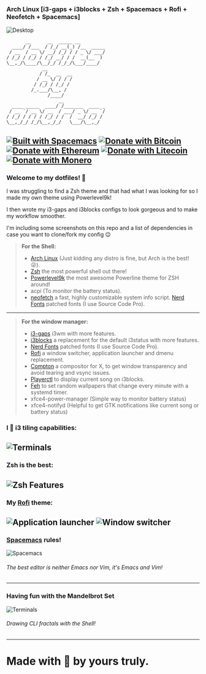 ### Arch Linux [i3-gaps + i3blocks + Zsh + Spacemacs + Rofi + Neofetch + Spacemacs]

![Desktop](https://github.com/da-edra/dotfiles/blob/master/.screenshots/desktop.png)

```
       __      __  _____ __         
  ____/ /___  / /_/ __(_) /__  _____
 / __  / __ \/ __/ /_/ / / _ \/ ___/
/ /_/ / /_/ / /_/ __/ / /  __(__  ) 
\__,_/\____/\__/_/ /_/_/\___/____/  
             __                     
            / /_  __  __            
           / __ \/ / / /            
          / /_/ / /_/ /             
         /_.___/\__, /              
               /____/               
                   __               
  ____ _____  ____/ /_______  ____ _
 / __ `/ __ \/ __  / ___/ _ \/ __ `/
/ /_/ / / / / /_/ / /  /  __/ /_/ / 
\__,_/_/ /_/\__,_/_/   \___/\__,_/  
```


[![Built with Spacemacs](https://cdn.rawgit.com/syl20bnr/spacemacs/442d025779da2f62fc86c2082703697714db6514/assets/spacemacs-badge.svg)](http://spacemacs.org) [![Donate with Bitcoin](https://en.cryptobadges.io/badge/micro/1MP7teHXCtZWYyAfD2q9ADAqLVUmACVjWU)](https://en.cryptobadges.io/donate/1MP7teHXCtZWYyAfD2q9ADAqLVUmACVjWU) [![Donate with Ethereum](https://en.cryptobadges.io/badge/micro/0xe54f3f6937b6f2a89863e51c7da88fee5e491b7d)](https://en.cryptobadges.io/donate/0xe54f3f6937b6f2a89863e51c7da88fee5e491b7d) [![Donate with Litecoin](https://en.cryptobadges.io/badge/micro/LX99xASdE2QLDg3jD6nmSf8sL3TyrxWjPF)](https://en.cryptobadges.io/donate/LX99xASdE2QLDg3jD6nmSf8sL3TyrxWjPF) [![Donate with Monero](https://en.cryptobadges.io/badge/micro/4929kMcgTmcfGgNQg4b6ExV7ywpd8wdmPP3byuJEALMvAX8mushD39jPhFELVkayX5Ai5jUqVCN2eJi7soAtCK6iVpibYK8)](https://en.cryptobadges.io/donate/4929kMcgTmcfGgNQg4b6ExV7ywpd8wdmPP3byuJEALMvAX8mushD39jPhFELVkayX5Ai5jUqVCN2eJi7soAtCK6iVpibYK8)
------
### Welcome to my dotfiles! :space_invader:

I was struggling to find a Zsh theme and that had what I was looking for so I made my own theme using Powerlevel9k!

I then wrote my i3-gaps and i3blocks configs to look gorgeous and to make my workflow smoother.

I'm including some screenshots on this repo and a list of dependencies in case you want to clone/fork my config :wink:

> **For the Shell:**
> - [Arch Linux](https://www.archlinux.org/) (Just kidding any distro is fine, but Arch is the best! :stuck_out_tongue_winking_eye:).
> - [Zsh](https://github.com/zsh-users/zsh) the most powerful shell out there!
> - [Powerlevel9k](https://github.com/bhilburn/powerlevel9k) the most awesome Powerline theme for ZSH around!
> - acpi (To monitor the battery status).
> - [neofetch](https://github.com/dylanaraps/neofetch) a fast, highly customizable system info script.
> [Nerd Fonts](https://github.com/ryanoasis/nerd-fonts) patched fonts (I use Source Code Pro).
------
> **For the window manager:**
> - [i3-gaps](https://github.com/Airblader/i3) i3wm with more features.
> - [i3blocks](https://github.com/vivien/i3blocks) a replacement for the default i3status with more features.
> - [Nerd Fonts](https://github.com/ryanoasis/nerd-fonts) patched fonts (I use Source Code Pro).
> - [Rofi](https://github.com/DaveDavenport/rofi) a window switcher, application launcher and dmenu replacement.
> - [Compton](https://github.com/chjj/compton) a compositor for X, to get window transparency and avoid tearing and vsync issues.
> - [Playerctl](https://github.com/acrisci/playerctl) to display current song on i3blocks.
> - [Feh](https://github.com/derf/feh) to set random wallpapers that change every minute with a systemd timer.
> - xfce4-power-manager (Simple way to monitor battery status)
> - xfce4-notifyd (Helpful to get GTK notifications like current song or battery status)


### I :sparkling_heart: i3 tiling capabilities:
![Terminals](https://github.com/da-edra/dotfiles/blob/master/.screenshots/terminals.png)
---
### Zsh is the best:
![Zsh Features](https://github.com/da-edra/dotfiles/blob/master/.screenshots/zsh-features.png)
---
### My [Rofi](https://github.com/DaveDavenport/rofi) theme:
![Application launcher](https://github.com/da-edra/dotfiles/blob/master/.screenshots/rofi-drun.png)
![Window switcher](https://github.com/da-edra/dotfiles/blob/master/.screenshots/rofi-window.png)
---
### [Spacemacs](https://github.com/syl20bnr/spacemacs) rules! 
![Spacemacs](https://github.com/da-edra/dotfiles/blob/master/.screenshots/spacemacs.png)
###### The best editor is neither Emacs nor Vim, it's Emacs *and* Vim!
---
### Having fun with the Mandelbrot Set
![Terminals](https://github.com/da-edra/dotfiles/blob/master/.screenshots/mandelbrot.png)
###### Drawing CLI fractals with the Shell!
---
# Made with :sparkling_heart: by yours truly.
